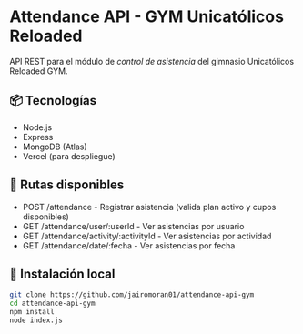 # Attendance API - GYM Unicatólicos Reloaded

API REST para el módulo de *control de asistencia* del gimnasio Unicatólicos Reloaded GYM.

## 📦 Tecnologías
- Node.js
- Express
- MongoDB (Atlas)
- Vercel (para despliegue)

## 🚀 Rutas disponibles
- POST /attendance - Registrar asistencia (valida plan activo y cupos disponibles)
- GET /attendance/user/:userId - Ver asistencias por usuario
- GET /attendance/activity/:activityId - Ver asistencias por actividad
- GET /attendance/date/:fecha - Ver asistencias por fecha

## 🔧 Instalación local

```bash
git clone https://github.com/jairomoran01/attendance-api-gym
cd attendance-api-gym
npm install
node index.js